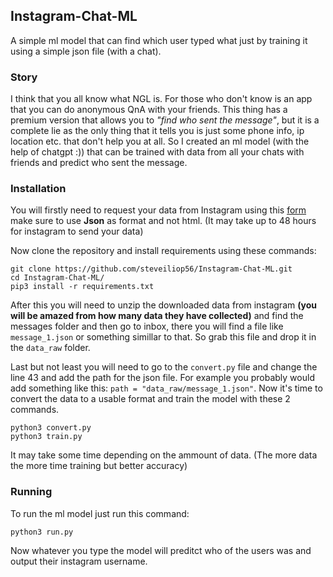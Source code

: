 ## Instagram-Chat-ML

A simple ml model that can find which user typed what just by training it using a simple json file (with a chat).

### Story

I think that you all know what NGL is. For those who don't know is an app that you can do anonymous QnA with your friends. This thing has
a premium version that allows you to *"find who sent the message"*, but it is a complete lie as the only thing that it tells you is just some 
phone info, ip location etc. that don't help you at all. So I created an ml model (with the help of chatgpt :)) that can be trained with data from
all your chats with friends and predict who sent the message.

### Installation

You will firstly need to request your data from Instagram using this [form](https://www.instagram.com/download/request/) make sure to use **Json** as
format and not html. (It may take up to 48 hours for instagram to send your data)

Now clone the repository and install requirements using these commands:
```shellscript
git clone https://github.com/steveiliop56/Instagram-Chat-ML.git
cd Instagram-Chat-ML/
pip3 install -r requirements.txt
```

After this you will need to unzip the downloaded data from instagram **(you will be amazed from how many data they have collected)**
and find the messages folder and then go to inbox, there you will find a file like ``message_1.json`` or something simillar to that. 
So grab this file and drop it in the ``data_raw`` folder.

Last but not least you will need to go to the ``convert.py`` file and change the line 43 and add the path for the json file. For example 
you probably would add something like this: ``path = "data_raw/message_1.json"``. Now it's time to convert the data to a usable format and
train the model with these 2 commands.

```shellscript
python3 convert.py
python3 train.py
```

It may take some time depending on the ammount of data. (The more data the more time training but better accuracy)

### Running

To run the ml model just run this command:

```shellscript
python3 run.py
```

Now whatever you type the model will preditct who of the users was and output their instagram
username.


